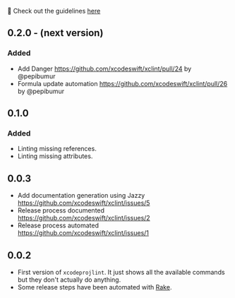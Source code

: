 🚀 Check out the guidelines [here](https://github.com/xcodeswift/contributors/blob/master/CHANGELOG_GUIDELINES.md)

## 0.2.0 - (next version)

### Added
- Add Danger https://github.com/xcodeswift/xclint/pull/24 by @pepibumur
- Formula update automation https://github.com/xcodeswift/xclint/pull/26 by @pepibumur

## 0.1.0

### Added
- Linting missing references.
- Linting missing attributes.

## 0.0.3
- Add documentation generation using Jazzy https://github.com/xcodeswift/xclint/issues/5
- Release process documented https://github.com/xcodeswift/xclint/issues/2
- Release process automated https://github.com/xcodeswift/xclint/issues/1

## 0.0.2
- First version of `xcodeprojlint`. It just shows all the available commands but they don't actually do anything.
- Some release steps have been automated with [Rake](https://github.com/ruby/rake).
